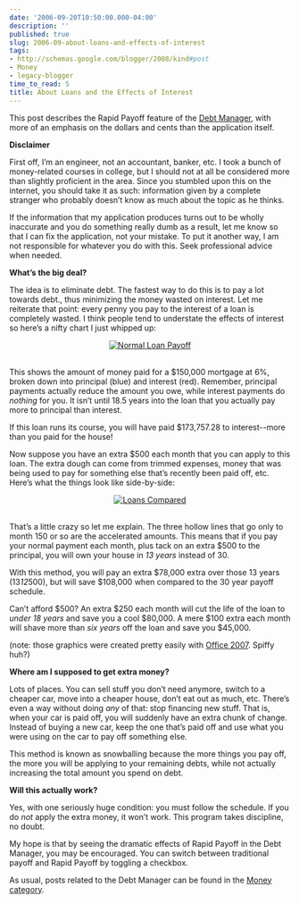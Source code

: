 ```yaml
---
date: '2006-09-20T10:50:00.000-04:00'
description: ''
published: true
slug: 2006-09-about-loans-and-effects-of-interest
tags:
- http://schemas.google.com/blogger/2008/kind#post
- Money
- legacy-blogger
time_to_read: 5
title: About Loans and the Effects of Interest
---
```


This post describes the Rapid Payoff feature of the <a href="/debt">Debt Manager</a>, with more of an emphasis on the dollars and cents than the application itself.

<strong>Disclaimer</strong>

First off, I’m an engineer, not an accountant, banker, etc. I took a bunch of money-related courses in college, but I should not at all be considered more than slightly proficient in the area. Since you stumbled upon this on the internet, you should take it as such: information given by a complete stranger who probably doesn’t know as much about the topic as he thinks.

If the information that my application produces turns out to be wholly inaccurate and you do something really dumb as a result, let me know so that I can fix the application, not your mistake. To put it another way, I am not responsible for whatever you do with this. Seek professional advice when needed.

<strong>What’s the big deal?</strong>

The idea is to eliminate debt. The fastest way to do this is to pay a lot towards debt., thus minimizing the money wasted on interest. Let me reiterate that point: every penny you pay to the interest of a loan is completely wasted. I think people tend to understate the effects of interest so here’s a nifty chart I just whipped up:<br /><p align="center"><a class="imagelink" href="/wp-content/uploads/2006/09/Loan0-big.jpg" title="Normal Loan Payoff"><img alt="Normal Loan Payoff" id="image500" src="http://www.wassupy.com/wp-content/uploads/2006/09/Loan0-small.jpg" /></a></p><br />This shows the amount of money paid for a $150,000 mortgage at 6%, broken down into principal (blue) and interest (red). Remember, principal payments actually reduce the amount you owe, while interest payments do <em>nothing</em> for you. It isn’t until 18.5 years into the loan that you actually pay more to principal than interest.

If this loan runs its course, you will have paid $173,757.28 to interest--more than you paid for the house!

Now suppose you have an extra $500 each month that you can apply to this loan. The extra dough can come from trimmed expenses, money that was being used to pay for something else that’s recently been paid off, etc. Here’s what the things look like side-by-side:<br /><p align="center"><a class="imagelink" href="/wp-content/uploads/2006/09/Loan1-big.jpg" title="Loans Compared"><img alt="Loans Compared" id="image501" src="http://www.wassupy.com/wp-content/uploads/2006/09/Loan1-small.jpg" /></a></p><br />That’s a little crazy so let me explain. The three hollow lines that go only to month 150 or so are the accelerated amounts. This means that if you pay your normal payment each month, plus tack on an extra $500 to the principal, you will own your house in <em>13 years</em> instead of 30.

With this method, you will pay an extra $78,000 extra over those 13 years (13*12*500), but will save $108,000 when compared to the 30 year payoff schedule.

Can’t afford $500? An extra $250 each month will cut the life of the loan to <em>under 18 years</em> and save you a cool $80,000. A mere $100 extra each month will shave more than <em>six years </em>off the loan and save you $45,000.

(note: those graphics were created pretty easily with <a href="http://www.wassupy.com/?p=478">Office 2007</a>. Spiffy huh?)

<strong>Where am I supposed to get extra money?</strong>

Lots of places. You can sell stuff you don’t need anymore, switch to a cheaper car, move into a cheaper house, don’t eat out as much, etc. There’s even a way without doing <em>any</em> of that: stop financing new stuff. That is, when your car is paid off, you will suddenly have an extra chunk of change. Instead of buying a new car, keep the one that’s paid off and use what you were using on the car to pay off something else.

This method is known as snowballing because the more things you pay off, the more you will be applying to your remaining debts, while not actually increasing the total amount you spend on debt.

<strong>Will this actually work?</strong>

Yes, with one seriously huge condition: you must follow the schedule. If you do <em>not</em> apply the extra money, it won’t work. This program takes discipline, no doubt.

My hope is that by seeing the dramatic effects of Rapid Payoff in the Debt Manager, you may be encouraged. You can switch between traditional payoff and Rapid Payoff by toggling a checkbox.

As usual, posts related to the Debt Manager can be found in the <a href="/?cat=14">Money category</a>.